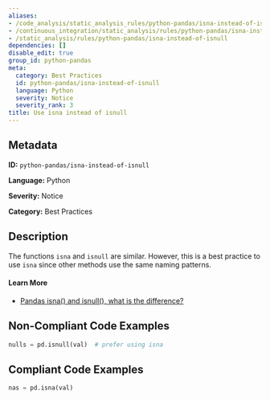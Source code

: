 ```yaml
---
aliases:
- /code_analysis/static_analysis_rules/python-pandas/isna-instead-of-isnull
- /continuous_integration/static_analysis/rules/python-pandas/isna-instead-of-isnull
- /static_analysis/rules/python-pandas/isna-instead-of-isnull
dependencies: []
disable_edit: true
group_id: python-pandas
meta:
  category: Best Practices
  id: python-pandas/isna-instead-of-isnull
  language: Python
  severity: Notice
  severity_rank: 3
title: Use isna instead of isnull
---
```

<!--  SOURCED FROM https://github.com/DataDog/datadog-static-analyzer-rule-docs -->


## Metadata
**ID:** `python-pandas/isna-instead-of-isnull`

**Language:** Python

**Severity:** Notice

**Category:** Best Practices

## Description
The functions `isna` and `isnull` are similar. However, this is a best practice to use `isna` since other methods use the same naming patterns.

#### Learn More

 - [Pandas isna() and isnull(), what is the difference?](https://stackoverflow.com/questions/52086574/pandas-isna-and-isnull-what-is-the-difference)

## Non-Compliant Code Examples
```python
nulls = pd.isnull(val)  # prefer using isna
```

## Compliant Code Examples
```python
nas = pd.isna(val)
```
